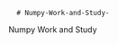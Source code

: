       # Numpy-Work-and-Study-
Numpy Work and Study 
                
                
                                  
                                  
                                                  
                                                                                                      
                                                                                                                                      
                                                     
           
                                     
                      
                                 
                                           
                                     
                                                  
                  
